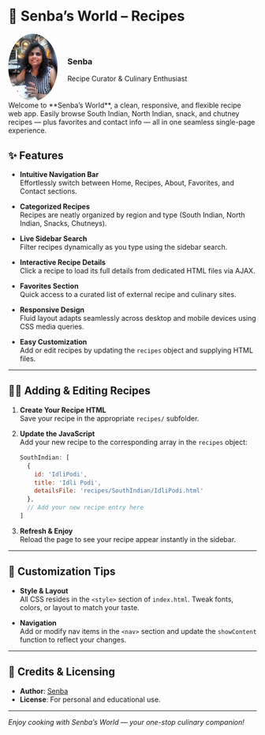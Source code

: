 # 🍲 Senba’s World – Recipes 
<div style="display: flex; align-items: center; gap: 20px;">
  <img src="images/Senba2.jpg" alt="Senba photo" width="100" style="border-radius: 50%;">
  <div>
    <h3>Senba</h3>
    <p>Recipe Curator & Culinary Enthusiast</p>
  </div>
</div>
Welcome to **Senba’s World**, a clean, responsive, and flexible recipe web app. Easily browse South Indian, North Indian, snack, and chutney recipes — plus favorites and contact info — all in one seamless single-page experience.

## ✨ Features

- **Intuitive Navigation Bar**  
  Effortlessly switch between Home, Recipes, About, Favorites, and Contact sections.

- **Categorized Recipes**  
  Recipes are neatly organized by region and type (South Indian, North Indian, Snacks, Chutneys).

- **Live Sidebar Search**  
  Filter recipes dynamically as you type using the sidebar search.

- **Interactive Recipe Details**  
  Click a recipe to load its full details from dedicated HTML files via AJAX.

- **Favorites Section**  
  Quick access to a curated list of external recipe and culinary sites.

- **Responsive Design**  
  Fluid layout adapts seamlessly across desktop and mobile devices using CSS media queries.

- **Easy Customization**  
  Add or edit recipes by updating the `recipes` object and supplying HTML files.

---

## 🧑‍🍳 Adding & Editing Recipes

1. **Create Your Recipe HTML**  
   Save your recipe in the appropriate `recipes/` subfolder.

2. **Update the JavaScript**  
   Add your new recipe to the corresponding array in the `recipes` object:
   ```javascript
   SouthIndian: [
     {
       id: 'IdliPodi',
       title: 'Idli Podi',
       detailsFile: 'recipes/SouthIndian/IdliPodi.html'
     },
     // Add your new recipe entry here
   ]
   ```

3. **Refresh & Enjoy**  
   Reload the page to see your recipe appear instantly in the sidebar.

---

## 🎨 Customization Tips

- **Style & Layout**  
  All CSS resides in the `<style>` section of `index.html`. Tweak fonts, colors, or layout to match your taste.

- **Navigation**  
  Add or modify nav items in the `<nav>` section and update the `showContent` function to reflect your changes.

---

## 📸 Credits & Licensing

- **Author**: [Senba](mailto:senbaleni@gmail.com)  
- **License**: For personal and educational use.
---

_Enjoy cooking with Senba’s World — your one-stop culinary companion!_

